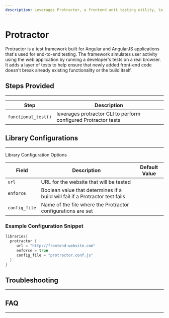 ```yaml
---
description: Leverages Protractor, a frontend unit testing utility, to perform unit tests
---
```


# Protractor

Protractor is a test framework built for Angular and AngularJS applications that's used for end-to-end testing.
The framework simulates user activity using the web application by running a developer's tests on a real browser.
It adds a layer of tests to help ensure that newly added front-end code doesn't break already existing functionality or the build itself.

## Steps Provided

---

| Step | Description |
| ----------- | ----------- |
| `functional_test()` | leverages protractor CLI to perform configured Protractor tests |

## Library Configurations

---

Library Configuration Options

| Field | Description | Default Value |
| ----------- | ----------- | ----------- |
| `url` | URL for the website that will be tested | |
| `enforce` | Boolean value that determines if a build will fail if a Protractor test fails | |
| `config_file` | Name of the file where the Protractor configurations are set | |

### Example Configuration Snippet

```groovy
libraries{
  protractor {
     url = "http://frontend-website.com"
     enforce = true
     config_file = "protractor.conf.js"
  }
}
```

## Troubleshooting

---

## FAQ

---
